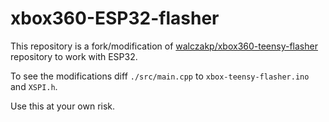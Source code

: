 # xbox360-ESP32-flasher

This repository is a fork/modification of [walczakp/xbox360-teensy-flasher](https://github.com/walczakp/xbox360-teensy-flasher) repository to work with ESP32.

To see the modifications diff `./src/main.cpp` to `xbox-teensy-flasher.ino` and `XSPI.h`.

Use this at your own risk.
